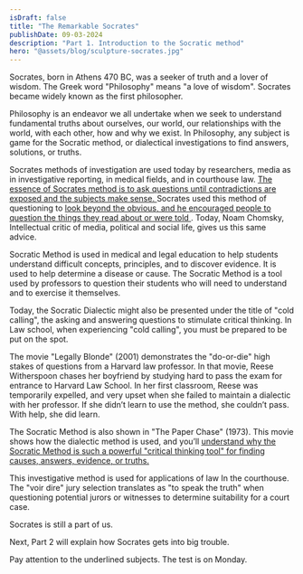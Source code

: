 ```yaml
---
isDraft: false
title: "The Remarkable Socrates"
publishDate: 09-03-2024
description: "Part 1. Introduction to the Socratic method"
hero: "@assets/blog/sculpture-socrates.jpg"
---
```


Socrates, born in Athens 470 BC, was a seeker of truth and a
lover of wisdom. The Greek word "Philosophy" means "a love of
wisdom". Socrates became widely known as the first philosopher.

Philosophy is an endeavor we all undertake when we seek to
understand fundamental truths about ourselves, our world, our
relationships with the world, with each other, how and why we
exist. In Philosophy, any subject is game for the Socratic method,
or dialectical investigations to find answers, solutions, or truths.

Socrates methods of investigation are used today by researchers,
media as in investigative reporting, in medical fields, and in
courthouse law. <u>
The essence of Socrates method is to ask
questions until contradictions are exposed and the subjects make
sense.
</u> Socrates used this method of questioning to <u>
look beyond
the obvious, and he encouraged people to question the things
they read about or were told
</u>. Today, Noam Chomsky, Intellectual
critic of media, political and social life, gives us this same advice.

Socratic Method is used in medical and legal education to help
students understand difficult concepts, principles, and to discover
evidence. It is used to help determine a disease or cause.
The Socratic Method is a tool used by professors to question their
students who will need to understand and to exercise it
themselves.

Today, the Socratic Dialectic might also be presented under the
title of "cold calling", the asking and answering questions to
stimulate critical thinking. In Law school, when experiencing "cold
calling", you must be prepared to be put on the spot.

The movie "Legally Blonde" (2001) demonstrates the "do-or-die" high stakes
of questions from a Harvard law professor. In that movie, Reese
Witherspoon chases her boyfriend by studying hard to pass the
exam for entrance to Harvard Law School. In her first classroom,
Reese was temporarily expelled, and very upset when she failed
to maintain a dialectic with her professor. If she didn’t learn to use
the method, she couldn’t pass. With help, she did learn.

The Socratic Method is also shown in "The Paper Chase" (1973).
This movie shows how the dialectic method is used, and you’ll
<u>
understand why the Socratic Method is such a powerful "critical
thinking tool" for finding causes, answers, evidence, or truths.
</u>

This investigative method is used for applications of law In the
courthouse. The "voir dire" jury selection translates as "to speak
the truth" when questioning potential jurors or witnesses to
determine suitability for a court case.

Socrates is still a part of us.

Next, Part 2 will explain how Socrates gets into big trouble.

Pay attention to the underlined subjects. The test is on Monday.
